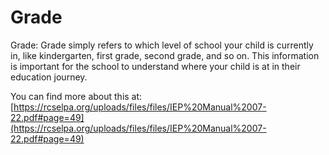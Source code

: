 # Grade
Grade: Grade simply refers to which level of school your child is currently in, like kindergarten, first grade, second grade, and so on. This information is important for the school to understand where your child is at in their education journey.

You can find more about this at: [https://rcselpa.org/uploads/files/files/IEP%20Manual%2007-22.pdf#page=49](https://rcselpa.org/uploads/files/files/IEP%20Manual%2007-22.pdf#page=49)
